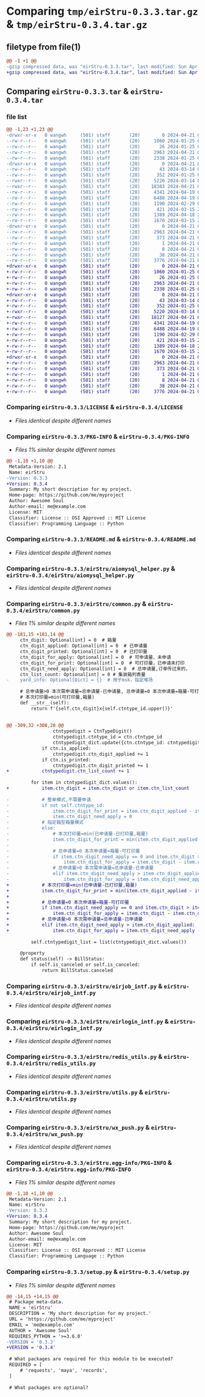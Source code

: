 # Comparing `tmp/eirStru-0.3.3.tar.gz` & `tmp/eirStru-0.3.4.tar.gz`

## filetype from file(1)

```diff
@@ -1 +1 @@
-gzip compressed data, was "eirStru-0.3.3.tar", last modified: Sun Apr 21 07:56:46 2024, max compression
+gzip compressed data, was "eirStru-0.3.4.tar", last modified: Sun Apr 21 08:00:21 2024, max compression
```

## Comparing `eirStru-0.3.3.tar` & `eirStru-0.3.4.tar`

### file list

```diff
@@ -1,23 +1,23 @@
-drwxr-xr-x   0 wangwh     (501) staff       (20)        0 2024-04-21 07:56:46.547459 eirStru-0.3.3/
--rw-r--r--   0 wangwh     (501) staff       (20)     1060 2024-01-25 06:27:18.000000 eirStru-0.3.3/LICENSE
--rw-r--r--   0 wangwh     (501) staff       (20)       26 2024-01-25 06:27:18.000000 eirStru-0.3.3/MANIFEST.in
--rw-r--r--   0 wangwh     (501) staff       (20)     2963 2024-04-21 07:56:46.547172 eirStru-0.3.3/PKG-INFO
--rw-r--r--   0 wangwh     (501) staff       (20)     2338 2024-01-25 06:27:18.000000 eirStru-0.3.3/README.md
-drwxr-xr-x   0 wangwh     (501) staff       (20)        0 2024-04-21 07:56:46.546315 eirStru-0.3.3/eirStru/
--rw-r--r--   0 wangwh     (501) staff       (20)       43 2024-03-14 03:14:41.000000 eirStru-0.3.3/eirStru/__init__.py
--rw-r--r--   0 wangwh     (501) staff       (20)      352 2024-01-25 06:27:18.000000 eirStru-0.3.3/eirStru/__version__.py
--rwxr--r--   0 wangwh     (501) staff       (20)     5220 2024-03-14 03:14:41.000000 eirStru-0.3.3/eirStru/aiomysql_helper.py
--rwxr--r--   0 wangwh     (501) staff       (20)    18383 2024-04-21 07:50:15.000000 eirStru-0.3.3/eirStru/common.py
--rw-r--r--   0 wangwh     (501) staff       (20)     4341 2024-04-19 09:06:12.000000 eirStru-0.3.3/eirStru/eirjob_intf.py
--rw-r--r--   0 wangwh     (501) staff       (20)     6488 2024-04-19 09:06:12.000000 eirStru-0.3.3/eirStru/eirlogin_intf.py
--rw-r--r--   0 wangwh     (501) staff       (20)     1190 2024-02-29 02:15:20.000000 eirStru-0.3.3/eirStru/redis_utils.py
--rw-r--r--   0 wangwh     (501) staff       (20)      421 2024-03-15 21:24:26.000000 eirStru-0.3.3/eirStru/test.py
--rw-r--r--   0 wangwh     (501) staff       (20)     1389 2024-04-18 23:20:17.000000 eirStru-0.3.3/eirStru/utils.py
--rw-r--r--   0 wangwh     (501) staff       (20)     1670 2024-03-15 21:25:26.000000 eirStru-0.3.3/eirStru/wx_push.py
-drwxr-xr-x   0 wangwh     (501) staff       (20)        0 2024-04-21 07:56:46.546946 eirStru-0.3.3/eirStru.egg-info/
--rw-r--r--   0 wangwh     (501) staff       (20)     2963 2024-04-21 07:56:46.000000 eirStru-0.3.3/eirStru.egg-info/PKG-INFO
--rw-r--r--   0 wangwh     (501) staff       (20)      373 2024-04-21 07:56:46.000000 eirStru-0.3.3/eirStru.egg-info/SOURCES.txt
--rw-r--r--   0 wangwh     (501) staff       (20)        1 2024-04-21 07:56:46.000000 eirStru-0.3.3/eirStru.egg-info/dependency_links.txt
--rw-r--r--   0 wangwh     (501) staff       (20)        8 2024-04-21 07:56:46.000000 eirStru-0.3.3/eirStru.egg-info/top_level.txt
--rw-r--r--   0 wangwh     (501) staff       (20)       38 2024-04-21 07:56:46.547503 eirStru-0.3.3/setup.cfg
--rw-r--r--   0 wangwh     (501) staff       (20)     3776 2024-04-21 07:56:42.000000 eirStru-0.3.3/setup.py
+drwxr-xr-x   0 wangwh     (501) staff       (20)        0 2024-04-21 08:00:21.686451 eirStru-0.3.4/
+-rw-r--r--   0 wangwh     (501) staff       (20)     1060 2024-01-25 06:27:18.000000 eirStru-0.3.4/LICENSE
+-rw-r--r--   0 wangwh     (501) staff       (20)       26 2024-01-25 06:27:18.000000 eirStru-0.3.4/MANIFEST.in
+-rw-r--r--   0 wangwh     (501) staff       (20)     2963 2024-04-21 08:00:21.686189 eirStru-0.3.4/PKG-INFO
+-rw-r--r--   0 wangwh     (501) staff       (20)     2338 2024-01-25 06:27:18.000000 eirStru-0.3.4/README.md
+drwxr-xr-x   0 wangwh     (501) staff       (20)        0 2024-04-21 08:00:21.685482 eirStru-0.3.4/eirStru/
+-rw-r--r--   0 wangwh     (501) staff       (20)       43 2024-03-14 03:14:41.000000 eirStru-0.3.4/eirStru/__init__.py
+-rw-r--r--   0 wangwh     (501) staff       (20)      352 2024-01-25 06:27:18.000000 eirStru-0.3.4/eirStru/__version__.py
+-rwxr--r--   0 wangwh     (501) staff       (20)     5220 2024-03-14 03:14:41.000000 eirStru-0.3.4/eirStru/aiomysql_helper.py
+-rwxr--r--   0 wangwh     (501) staff       (20)    18127 2024-04-21 07:59:59.000000 eirStru-0.3.4/eirStru/common.py
+-rw-r--r--   0 wangwh     (501) staff       (20)     4341 2024-04-19 09:06:12.000000 eirStru-0.3.4/eirStru/eirjob_intf.py
+-rw-r--r--   0 wangwh     (501) staff       (20)     6488 2024-04-19 09:06:12.000000 eirStru-0.3.4/eirStru/eirlogin_intf.py
+-rw-r--r--   0 wangwh     (501) staff       (20)     1190 2024-02-29 02:15:20.000000 eirStru-0.3.4/eirStru/redis_utils.py
+-rw-r--r--   0 wangwh     (501) staff       (20)      421 2024-03-15 21:24:26.000000 eirStru-0.3.4/eirStru/test.py
+-rw-r--r--   0 wangwh     (501) staff       (20)     1389 2024-04-18 23:20:17.000000 eirStru-0.3.4/eirStru/utils.py
+-rw-r--r--   0 wangwh     (501) staff       (20)     1670 2024-03-15 21:25:26.000000 eirStru-0.3.4/eirStru/wx_push.py
+drwxr-xr-x   0 wangwh     (501) staff       (20)        0 2024-04-21 08:00:21.685948 eirStru-0.3.4/eirStru.egg-info/
+-rw-r--r--   0 wangwh     (501) staff       (20)     2963 2024-04-21 08:00:21.000000 eirStru-0.3.4/eirStru.egg-info/PKG-INFO
+-rw-r--r--   0 wangwh     (501) staff       (20)      373 2024-04-21 08:00:21.000000 eirStru-0.3.4/eirStru.egg-info/SOURCES.txt
+-rw-r--r--   0 wangwh     (501) staff       (20)        1 2024-04-21 08:00:21.000000 eirStru-0.3.4/eirStru.egg-info/dependency_links.txt
+-rw-r--r--   0 wangwh     (501) staff       (20)        8 2024-04-21 08:00:21.000000 eirStru-0.3.4/eirStru.egg-info/top_level.txt
+-rw-r--r--   0 wangwh     (501) staff       (20)       38 2024-04-21 08:00:21.686500 eirStru-0.3.4/setup.cfg
+-rw-r--r--   0 wangwh     (501) staff       (20)     3776 2024-04-21 08:00:19.000000 eirStru-0.3.4/setup.py
```

### Comparing `eirStru-0.3.3/LICENSE` & `eirStru-0.3.4/LICENSE`

 * *Files identical despite different names*

### Comparing `eirStru-0.3.3/PKG-INFO` & `eirStru-0.3.4/PKG-INFO`

 * *Files 1% similar despite different names*

```diff
@@ -1,10 +1,10 @@
 Metadata-Version: 2.1
 Name: eirStru
-Version: 0.3.3
+Version: 0.3.4
 Summary: My short description for my project.
 Home-page: https://github.com/me/myproject
 Author: Awesome Soul
 Author-email: me@example.com
 License: MIT
 Classifier: License :: OSI Approved :: MIT License
 Classifier: Programming Language :: Python
```

### Comparing `eirStru-0.3.3/README.md` & `eirStru-0.3.4/README.md`

 * *Files identical despite different names*

### Comparing `eirStru-0.3.3/eirStru/aiomysql_helper.py` & `eirStru-0.3.4/eirStru/aiomysql_helper.py`

 * *Files identical despite different names*

### Comparing `eirStru-0.3.3/eirStru/common.py` & `eirStru-0.3.4/eirStru/common.py`

 * *Files 1% similar despite different names*

```diff
@@ -181,15 +181,14 @@
     ctn_digit: Optional[int] = 0  # 箱量
     ctn_digit_applied: Optional[int] = 0  # 已申请量
     ctn_digit_printed: Optional[int] = 0  # 已打印量
     ctn_digit_for_apply: Optional[int] = 0  # 可申请量，未申请
     ctn_digit_for_print: Optional[int] = 0  # 可打印量，已申请未打印
     ctn_digit_need_apply: Optional[int] = 0  # 总申请量,订单传过来的，
     ctn_list_count: Optional[int] = 0 # 集装箱列表量
-    yard_info: Optional[Dict] = {}  # 用于msk，指定堆场
 
     # 总申请量>0 本次需申请量=总申请量-已申请量, 总申请量=0 本次申请量=箱量-可打印量
     # 本次打印量=min(可打印量,箱量)
     def __str__(self):
         return f'{self.ctn_digit}x{self.ctntype_id.upper()}'
 
 
@@ -309,32 +308,28 @@
                 ctntypedigit = CtnTypeDigit()
                 ctntypedigit.ctntype_id = ctn.ctntype_id
                 ctntypedigit_dict.update({ctn.ctntype_id: ctntypedigit})
             if ctn.is_applied:
                 ctntypedigit.ctn_digit_applied += 1
             if ctn.is_printed:
                 ctntypedigit.ctn_digit_printed += 1
+            ctntypedigit.ctn_list_count += 1
 
         for item in ctntypedigit_dict.values():
+            item.ctn_digit = item.ctn_digit or item.ctn_list_count
 
-            # 整单模式,不需要申请
-            if not self.ctntype_id:
-                item.ctn_digit_for_print = item.ctn_digit_applied - item.ctn_digit_printed
-                item.ctn_digit_need_apply = 0
-            # 指定箱型箱量模式
-            else:
-                # 本次打印量=min(已申请量-已打印量,箱量)
-                item.ctn_digit_for_print = min(item.ctn_digit_applied - item.ctn_digit_printed, item.ctn_digit)
-
-                # 总申请量=0 本次申请量=箱量-可打印量
-                if item.ctn_digit_need_apply == 0 and item.ctn_digit > item.ctn_digit_applied - item.ctn_digit_printed:
-                    item.ctn_digit_for_apply = item.ctn_digit - item.ctn_digit_applied + item.ctn_digit_printed
-                # 总申请量>0 本次需申请量=总申请量-已申请量
-                elif item.ctn_digit_need_apply > item.ctn_digit_applied:
-                    item.ctn_digit_for_apply = item.ctn_digit_need_apply - item.ctn_digit_applied
+            # 本次打印量=min(已申请量-已打印量,箱量)
+            item.ctn_digit_for_print = min(item.ctn_digit_applied - item.ctn_digit_printed, item.ctn_digit)
+
+            # 总申请量=0 本次申请量=箱量-可打印量
+            if item.ctn_digit_need_apply == 0 and item.ctn_digit > item.ctn_digit_applied - item.ctn_digit_printed:
+                item.ctn_digit_for_apply = item.ctn_digit - item.ctn_digit_applied + item.ctn_digit_printed
+            # 总申请量>0 本次需申请量=总申请量-已申请量
+            elif item.ctn_digit_need_apply > item.ctn_digit_applied:
+                item.ctn_digit_for_apply = item.ctn_digit_need_apply - item.ctn_digit_applied
 
         self.ctntypedigit_list = list(ctntypedigit_dict.values())
 
     @property
     def status(self) -> BillStatus:
         if self.is_canceled or self.is_canceled:
             return BillStatus.canceled
```

### Comparing `eirStru-0.3.3/eirStru/eirjob_intf.py` & `eirStru-0.3.4/eirStru/eirjob_intf.py`

 * *Files identical despite different names*

### Comparing `eirStru-0.3.3/eirStru/eirlogin_intf.py` & `eirStru-0.3.4/eirStru/eirlogin_intf.py`

 * *Files identical despite different names*

### Comparing `eirStru-0.3.3/eirStru/redis_utils.py` & `eirStru-0.3.4/eirStru/redis_utils.py`

 * *Files identical despite different names*

### Comparing `eirStru-0.3.3/eirStru/utils.py` & `eirStru-0.3.4/eirStru/utils.py`

 * *Files identical despite different names*

### Comparing `eirStru-0.3.3/eirStru/wx_push.py` & `eirStru-0.3.4/eirStru/wx_push.py`

 * *Files identical despite different names*

### Comparing `eirStru-0.3.3/eirStru.egg-info/PKG-INFO` & `eirStru-0.3.4/eirStru.egg-info/PKG-INFO`

 * *Files 1% similar despite different names*

```diff
@@ -1,10 +1,10 @@
 Metadata-Version: 2.1
 Name: eirStru
-Version: 0.3.3
+Version: 0.3.4
 Summary: My short description for my project.
 Home-page: https://github.com/me/myproject
 Author: Awesome Soul
 Author-email: me@example.com
 License: MIT
 Classifier: License :: OSI Approved :: MIT License
 Classifier: Programming Language :: Python
```

### Comparing `eirStru-0.3.3/setup.py` & `eirStru-0.3.4/setup.py`

 * *Files 1% similar despite different names*

```diff
@@ -14,15 +14,15 @@
 # Package meta-data.
 NAME = 'eirStru'
 DESCRIPTION = 'My short description for my project.'
 URL = 'https://github.com/me/myproject'
 EMAIL = 'me@example.com'
 AUTHOR = 'Awesome Soul'
 REQUIRES_PYTHON = '>=3.6.0'
-VERSION = '0.3.3'
+VERSION = '0.3.4'
 
 # What packages are required for this module to be executed?
 REQUIRED = [
     # 'requests', 'maya', 'records',
 ]
 
 # What packages are optional?
```

